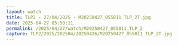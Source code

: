 ```yaml
---
layout: watch
title: TLP2 - 27/04/2025 - M20250427_055011_TLP_2T.jpg
date: 2025-04-27 05:50:11
permalink: /2025/04/27/watch/M20250427_055011_TLP_2
capture: TLP2/2025/202504/20250426/M20250427_055011_TLP_2T.jpg
---
```

